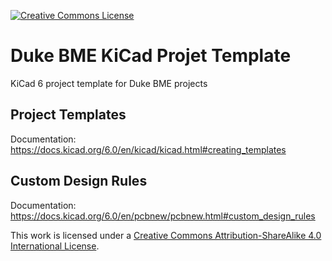 <a rel="license" href="http://creativecommons.org/licenses/by-sa/4.0/"><img alt="Creative Commons License" style="border-width:0" src="https://i.creativecommons.org/l/by-sa/4.0/88x31.png" /></a><br />

# Duke BME KiCad Projet Template
KiCad 6 project template for Duke BME projects

## Project Templates
Documentation: https://docs.kicad.org/6.0/en/kicad/kicad.html#creating_templates

## Custom Design Rules
Documentation: https://docs.kicad.org/6.0/en/pcbnew/pcbnew.html#custom_design_rules

This work is licensed under a <a rel="license" href="http://creativecommons.org/licenses/by-sa/4.0/">Creative Commons Attribution-ShareAlike 4.0 International License</a>.
